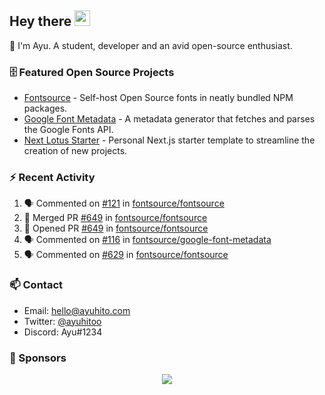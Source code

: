 ## Hey there <img src="https://media.giphy.com/media/hvRJCLFzcasrR4ia7z/giphy.gif" width="25" height="25">

📝 I'm Ayu. A student, developer and an avid open-source enthusiast.

### 🗄 Featured Open Source Projects

- [Fontsource](https://github.com/fontsource/fontsource) - Self-host Open Source fonts in neatly bundled NPM packages.
- [Google Font Metadata](https://github.com/fontsource/google-font-metadata) - A metadata generator that fetches and parses the Google Fonts API.
- [Next Lotus Starter](https://github.com/DecliningLotus/next-lotus-starter) - Personal Next.js starter template to streamline the creation of new projects.

### ⚡ Recent Activity

<!--START_SECTION:activity-->

1. 🗣 Commented on [#121](https://github.com/fontsource/fontsource/issues/121) in [fontsource/fontsource](https://github.com/fontsource/fontsource)
2. 🎉 Merged PR [#649](https://github.com/fontsource/fontsource/pull/649) in [fontsource/fontsource](https://github.com/fontsource/fontsource)
3. 💪 Opened PR [#649](https://github.com/fontsource/fontsource/pull/649) in [fontsource/fontsource](https://github.com/fontsource/fontsource)
4. 🗣 Commented on [#116](https://github.com/fontsource/google-font-metadata/issues/116) in [fontsource/google-font-metadata](https://github.com/fontsource/google-font-metadata)
5. 🗣 Commented on [#629](https://github.com/fontsource/fontsource/issues/629) in [fontsource/fontsource](https://github.com/fontsource/fontsource)
<!--END_SECTION:activity-->

### 📫 Contact

- Email: hello@ayuhito.com
- Twitter: [@ayuhitoo](https://twitter.com/ayuhitoo)
- Discord: Ayu#1234


### :sparkling_heart: Sponsors

<p align="center">
  <a href="https://cdn.jsdelivr.net/gh/ayuhito/ayuhito/sponsors.svg">
    <img src='https://cdn.jsdelivr.net/gh/ayuhito/ayuhito/sponsors.svg'/>
  </a>
</p>